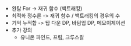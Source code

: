 - 완탐 For -> 재귀 함수 (백트래킹)
- 최적화 정수론 -> 재귀 함수 / 백트래킹의 경우의 수
- 기억 누적합 -> 탑 다운 DP, 바텀업 DP, 메모이제이션
- 추가 강의
  - 유니온 파인드, 프림, 크루스칼
